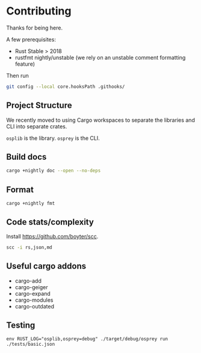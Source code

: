 # Contributing

Thanks for being here.

A few prerequisites:
- Rust Stable > 2018
- rustfmt nightly/unstable (we rely on an unstable comment formatting feature)

Then run 
```bash
git config --local core.hooksPath .githooks/
```

## Project Structure

We recently moved to using Cargo workspaces to separate the libraries and CLI into separate crates.

`osplib` is the library. `osprey` is the CLI.

## Build docs
```sh
cargo +nightly doc --open --no-deps
```

## Format
```
cargo +nightly fmt
```

## Code stats/complexity

Install https://github.com/boyter/scc.

```bash
scc -i rs,json,md
```

## Useful cargo addons

- cargo-add
- cargo-geiger
- cargo-expand
- cargo-modules
- cargo-outdated

## Testing
```
env RUST_LOG="osplib,osprey=debug" ./target/debug/osprey run ./tests/basic.json
```